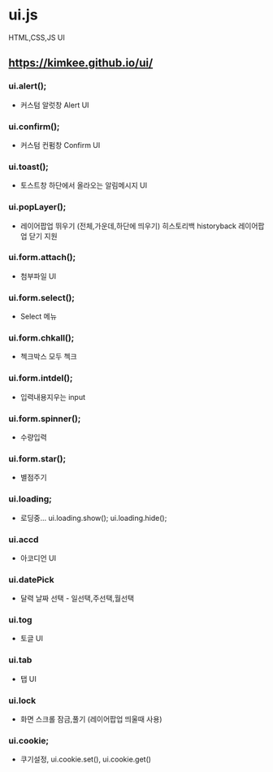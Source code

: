 # ui.js
HTML,CSS,JS UI
## https://kimkee.github.io/ui/

### ui.alert();
  * 커스텀 알럿창 Alert UI
### ui.confirm();
  * 커스텀 컨펌창 Confirm UI
### ui.toast();
  * 토스트창 하단에서 올라오는 알림메시지 UI
### ui.popLayer();
  * 레이어팝업 뛰우기 (전체,가운데,하단에 띄우기)  히스토리백 historyback 레이어팝업 닫기 지원
### ui.form.attach();
  * 첨부파일 UI
### ui.form.select();
  * Select 메뉴
### ui.form.chkall();
  * 첵크박스 모두 첵크
### ui.form.intdel();
  * 입력내용지우는 input
### ui.form.spinner();
  * 수량입력
### ui.form.star();
  * 별점주기
### ui.loading;
  * 로딩중...  ui.loading.show(); ui.loading.hide();
### ui.accd
  * 아코디언 UI
### ui.datePick
  * 달력 날짜 선택 - 일선택,주선택,월선택
### ui.tog
  * 토글 UI
### ui.tab
* 탭 UI
### ui.lock
  * 화면 스크롤 잠금,풀기 (레이어팝업 띄울때 사용)
### ui.cookie;
  * 쿠기설정,  ui.cookie.set(), ui.cookie.get()

  
